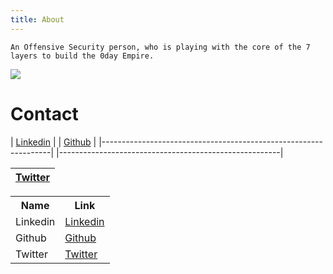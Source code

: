 ```yaml
---
title: About
---
```


    An Offensive Security person, who is playing with the core of the 7 layers to build the 0day Empire.
<img src="https://avatars.githubusercontent.com/u/62406753">

# Contact


| <a href="https://www.linkedin.com/in/zer0verflow/">Linkedin</a> | | <a href="https://github.com/Zeyad-Azima">Github</a>   |
|-----------------------------------------------------------------| |-------------------------------------------------------|

| <a href="https://twitter.com/@AzimaZeyad">Twitter</a> |
|-------------------------------------------------------|

 <table>
  <tr>
    <th>Name</th>
    <th>Link</th>
  </tr>
  <tr>
      <td>Linkedin</td>
      <td><a href="https://www.linkedin.com/in/zer0verflow/">Linkedin</a></td>
  </tr>
  <tr>
    <td>Github</td>
    <td><a href="https://github.com/Zeyad-Azima">Github</a></td>
  </tr>
  <tr>
    <td>Twitter</td>
    <td><a href="https://twitter.com/@AzimaZeyad">Twitter</a></td>
  </tr>
</table> 
